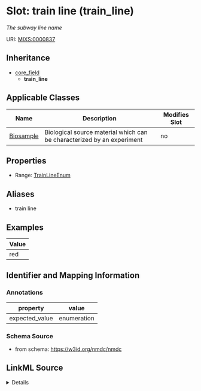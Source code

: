 # Slot: train line (train_line)


_The subway line name_



URI: [MIXS:0000837](https://w3id.org/mixs/0000837)




## Inheritance

* [core_field](core_field.md)
    * **train_line**





## Applicable Classes

| Name | Description | Modifies Slot |
| --- | --- | --- |
[Biosample](Biosample.md) | Biological source material which can be characterized by an experiment |  no  |







## Properties

* Range: [TrainLineEnum](TrainLineEnum.md)



## Aliases


* train line




## Examples

| Value |
| --- |
| red |

## Identifier and Mapping Information





### Annotations

| property | value |
| --- | --- |
| expected_value | enumeration || occurrence | 1 |



### Schema Source


* from schema: https://w3id.org/nmdc/nmdc




## LinkML Source

<details>
```yaml
name: train_line
annotations:
  expected_value:
    tag: expected_value
    value: enumeration
  occurrence:
    tag: occurrence
    value: '1'
description: The subway line name
title: train line
examples:
- value: red
from_schema: https://w3id.org/nmdc/nmdc
aliases:
- train line
rank: 1000
is_a: core field
slot_uri: MIXS:0000837
multivalued: false
alias: train_line
domain_of:
- Biosample
range: train_line_enum

```
</details>
